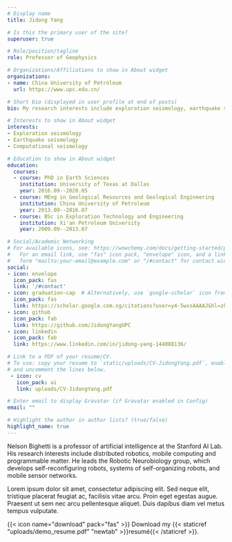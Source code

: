 ```yaml
---
# Display name
title: Jidong Yang

# Is this the primary user of the site?
superuser: true

# Role/position/tagline
role: Professor of Geophysics

# Organizations/Affiliations to show in About widget
organizations:
- name: China University of Petroleum
  url: https://www.upc.edu.cn/

# Short bio (displayed in user profile at end of posts)
bio: My research interests include exploration seismology, earthquake seismology, and computational seismology.

# Interests to show in About widget
interests:
- Exploration seismology
- Earthquake seismology
- Computational seismology

# Education to show in About widget
education:
  courses:
  - course: PhD in Earth Sciences
    institution: University of Texas at Dallas
    year: 2016.09--2020.05
  - course: MEng in Geological Resources and Geological Engineering
    institution: China University of Petroleum
    year: 2013.09--2016.07
  - course: BSc in Exploration Technology and Engineering
    institution: Xi'an Petroleum University
    year: 2009.09--2013.07

# Social/Academic Networking
# For available icons, see: https://wowchemy.com/docs/getting-started/page-builder/#icons
#   For an email link, use "fas" icon pack, "envelope" icon, and a link in the
#   form "mailto:your-email@example.com" or "/#contact" for contact widget.
social:
- icon: envelope
  icon_pack: fas
  link: '/#contact'
- icon: graduation-cap  # Alternatively, use `google-scholar` icon from `ai` icon pack
  icon_pack: fas
  link: https://scholar.google.com.sg/citations?user=y4-5wxsAAAAJ&hl=zh-CN&oi=ao
- icon: github
  icon_pack: fab
  link: https://github.com/JidongYangUPC
- icon: linkedin
  icon_pack: fab
  link: https://www.linkedin.com/in/jidong-yang-144088136/

# Link to a PDF of your resume/CV.
# To use: copy your resume to `static/uploads/CV-JidongYang.pdf`, enable `ai` icons in `params.toml`, 
# and uncomment the lines below.
 - icon: cv
   icon_pack: ai
   link: uploads/CV-JidongYang.pdf

# Enter email to display Gravatar (if Gravatar enabled in Config)
email: ""

# Highlight the author in author lists? (true/false)
highlight_name: true
---
```


Nelson Bighetti is a professor of artificial intelligence at the Stanford AI Lab. His research interests include distributed robotics, mobile computing and programmable matter. He leads the Robotic Neurobiology group, which develops self-reconfiguring robots, systems of self-organizing robots, and mobile sensor networks.

Lorem ipsum dolor sit amet, consectetur adipiscing elit. Sed neque elit, tristique placerat feugiat ac, facilisis vitae arcu. Proin eget egestas augue. Praesent ut sem nec arcu pellentesque aliquet. Duis dapibus diam vel metus tempus vulputate.

{{< icon name="download" pack="fas" >}} Download my {{< staticref "uploads/demo_resume.pdf" "newtab" >}}resumé{{< /staticref >}}.
